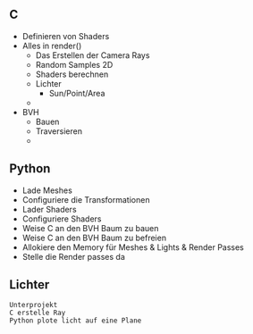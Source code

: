 ## C
- Definieren von Shaders
- Alles in render()
  - Das Erstellen der Camera Rays
  - Random Samples 2D
  - Shaders berechnen
  - Lichter
    - Sun/Point/Area
  - 
- BVH
  - Bauen
  - Traversieren
  - 

## Python
- Lade Meshes
- Configuriere die Transformationen
- Lader Shaders
- Configuriere Shaders
- Weise C an den BVH Baum zu bauen
- Weise C an den BVH Baum zu befreien
- Allokiere den Memory für Meshes & Lights & Render Passes
- Stelle die Render passes da


## Lichter
    Unterprojekt
    C erstelle Ray
    Python plote licht auf eine Plane